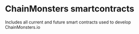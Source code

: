 # ChainMonsters smartcontracts
Includes all current and future smart contracts used to develop ChainMonsters.io

